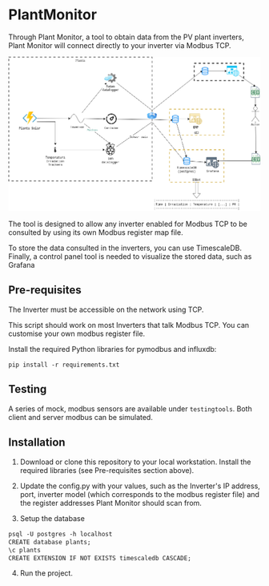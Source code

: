 # PlantMonitor

Through Plant Monitor, a tool to obtain data from the PV plant inverters,
Plant Monitor will connect directly to your inverter via Modbus TCP.

![Plant Schematics](/docs/plantmonitor.png?raw=true "Plant Schematics")

The tool is designed to allow any inverter enabled for Modbus TCP to be consulted by
using its own Modbus register map file.

To store the data consulted in the inverters, you can use TimescaleDB.
Finally, a control panel tool is needed to visualize the stored data, such as Grafana

## Pre-requisites

The Inverter must be accessible on the network using TCP.

This script should work on most Inverters that talk Modbus TCP. You can
customise your own modbus register file.

Install the required Python libraries for pymodbus and influxdb:

```
pip install -r requirements.txt
```

## Testing

A series of mock, modbus sensors are available under `testingtools`.
Both client and server modbus can be simulated.

## Installation

1. Download or clone this repository to your local workstation. Install the
required libraries (see Pre-requisites section above).

2. Update the config.py with your values, such as the Inverter's IP address,
port, inverter model (which corresponds to the modbus register file) and the
register addresses Plant Monitor should scan from.

3. Setup the database

```
psql -U postgres -h localhost
CREATE database plants;
\c plants
CREATE EXTENSION IF NOT EXISTS timescaledb CASCADE;
```

4. Run the project.
